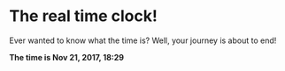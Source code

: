 # The real time clock!

Ever wanted to know what the time is? Well, your journey is about to end!

**The time is Nov 21, 2017, 18:29**